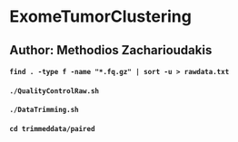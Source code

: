 # ExomeTumorClustering
## Author: Methodios Zacharioudakis
#### `find . -type f -name "*.fq.gz" | sort -u > rawdata.txt`
#### `./QualityControlRaw.sh`
#### `./DataTrimming.sh`
#### `cd trimmeddata/paired`
